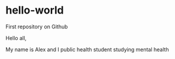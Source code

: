 # hello-world
First repository on Github

Hello all,

My name is Alex and I public health student studying mental health
